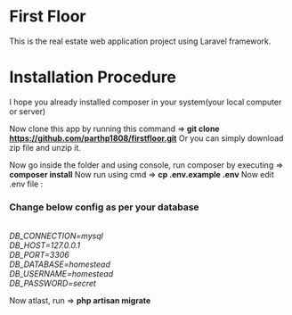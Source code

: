 # First Floor
This is the real estate web application project using Laravel framework.


# Installation Procedure
 I hope you already installed composer in your system(your local computer or server)

Now clone this app by running this command =><b> git clone https://github.com/parthp1808/firstfloor.git</b>
Or you can simply download zip file and unzip it.

Now go inside the folder and using console, run composer by executing => <b>composer install</b>
Now run using cmd => <b>cp .env.example .env</b>
Now edit .env file :
<h3>Change below config as per your database</h3>
<i><br/>
DB_CONNECTION=mysql<br/>
 DB_HOST=127.0.0.1<br/>
 DB_PORT=3306<br/>
 DB_DATABASE=homestead<br/>
 DB_USERNAME=homestead<br/>
 DB_PASSWORD=secret</i>


Now atlast, run => <b>php artisan migrate</b>

